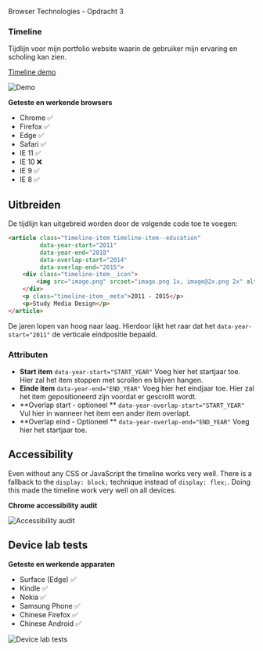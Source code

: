 Browser Technologies - Opdracht 3

### Timeline  
Tijdlijn voor mijn portfolio website waarin de gebruiker mijn ervaring en scholing kan zien.

[Timeline demo](https://jelleoverbeek.github.io/browser-technologies/opdracht3/timeline/)  

![Demo](https://d.pr/i/ubW7bX+ "Demo")

**Geteste en werkende browsers**
- Chrome ✅
- Firefox ✅ 
- Edge ✅
- Safari ✅
- IE 11 ✅
- IE 10 ❌
- IE 9 ✅
- IE 8 ✅



## Uitbreiden

De tijdlijn kan uitgebreid worden door de volgende code toe te voegen:

```html
<article class="timeline-item timeline-item--education"
         data-year-start="2011"
         data-year-end="2018"
         data-overlap-start="2014" 
         data-overlap-end="2015">
    <div class="timeline-item__icon">
        <img src="image.png" srcset="image.png 1x, image@2x.png 2x" alt="">
    </div>
    <p class="timeline-item__meta">2011 - 2015</p>
    <p>Study Media Design</p>
</article>
```

De jaren lopen van hoog naar laag. Hierdoor lijkt het raar dat het `data-year-start="2011"` de verticale eindpositie bepaald.

### Attributen

- **Start item**
  `data-year-start="START_YEAR"`
   Voeg hier het startjaar toe. Hier zal het item stoppen met scrollen en blijven hangen.
- **Einde item**
  `data-year-end="END_YEAR"` 
  Voeg hier het eindjaar toe. Hier zal het item gepositioneerd zijn voordat er gescrollt wordt.
- **Overlap start - optioneel **
  `data-year-overlap-start="START_YEAR"` 
  Vul hier in wanneer het item een ander item overlapt.
- **Overlap eind - Optioneel **
  `data-year-overlap-end="END_YEAR"` 
  Voeg hier het startjaar toe. 



## Accessibility

Even without any CSS or JavaScript the timeline works very well. There is a fallback to the `display: block;` technique instead of `display: flex;`. Doing this made the timeline work very well on all devices.



**Chrome accessibility audit**

![Accessibility audit](https://d.pr/i/FNHwZe+ "Accessibility audit")



## Device lab tests

**Geteste en werkende apparaten**

- Surface (Edge) ✅
- Kindle ✅
- Nokia ✅
- Samsung Phone ✅
- Chinese Firefox ✅
- Chinese Android ✅

![Device lab tests](https://d.pr/i/Eho9sd+ "Device lab tests")